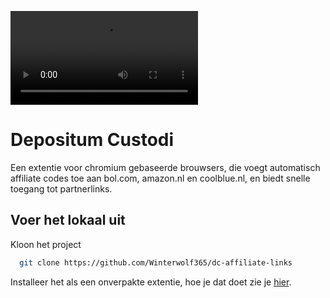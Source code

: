 ![Gif die het automatisch toevoegen van affiliate codes laat zien.](media/voorbeeld/automatisch_affiliate_codes_toevoegen.webm)


# Depositum Custodi

Een extentie voor chromium gebaseerde brouwsers, die voegt automatisch affiliate codes toe aan bol.com, amazon.nl en coolblue.nl, en biedt snelle toegang tot partnerlinks.



## Voer het lokaal uit

Kloon het project

```bash
  git clone https://github.com/Winterwolf365/dc-affiliate-links
```

Installeer het als een onverpakte extentie, hoe je dat doet zie je [hier](https://developer.chrome.com/docs/extensions/get-started/tutorial/hello-world#load-unpacked).